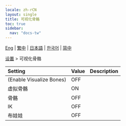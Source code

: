 ```yaml
---
locale: zh-rCN
layout: single
title: 可视化骨骼
toc: true
sidebar:
  nav: "docs-tw"
---
```

[Eng](/dancexr/menu/2025.4/actor/visualize_bones) | [繁中](/tw/dancexr/menu/2025.4/actor/visualize_bones) | [日本語](/jp/dancexr/menu/2025.4/actor/visualize_bones) | [한국어](/kr/dancexr/menu/2025.4/actor/visualize_bones) | [简中](/zh/dancexr/menu/2025.4/actor/visualize_bones)

[设置](../menu#设置) > 可视化骨骼



| Setting | Value | Description |
| :--- | --- | :--- |
| (Enable Visualize Bones) | OFF | 
| 虚拟骨骼 | ON | 
| 骨骼 | OFF | 
| IK | OFF | 
| 布娃娃 | OFF | 
